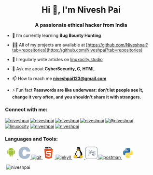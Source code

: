 

<h1 align="center">Hi 👋, I'm Nivesh Pai</h1>
<h3 align="center">A passionate ethical hacker from India</h3>

- 🌱 I’m currently learning **Bug Bounty Hunting**

- 👨‍💻 All of my projects are available at [https://github.com/Niveshpai?tab=repositories](https://github.com/Niveshpai?tab=repositories)

- 📝 I regularly write articles on [linuxocity.studio](linuxocity.studio)

- 💬 Ask me about **CyberSecurity, C, HTML**

- 📫 How to reach me **niveshpai123@gmail.com**

- ⚡ Fun fact **Passwords are like underwear: don't let people see it, change it very often, and you shouldn't share it with strangers.**

<h3 align="left">Connect with me:</h3>
<p align="left">
<a href="https://dev.to/niveshpai" target="blank"><img align="center" src="https://cdn.jsdelivr.net/npm/simple-icons@3.0.1/icons/dev-dot-to.svg" alt="niveshpai" height="30" width="40" /></a>
<a href="https://twitter.com/niveshpai" target="blank"><img align="center" src="https://cdn.jsdelivr.net/npm/simple-icons@3.0.1/icons/twitter.svg" alt="niveshpai" height="30" width="40" /></a>
<a href="https://linkedin.com/in/niveshpai" target="blank"><img align="center" src="https://cdn.jsdelivr.net/npm/simple-icons@3.0.1/icons/linkedin.svg" alt="niveshpai" height="30" width="40" /></a>
<a href="https://instagram.com/niveshpai" target="blank"><img align="center" src="https://cdn.jsdelivr.net/npm/simple-icons@3.0.1/icons/instagram.svg" alt="niveshpai" height="30" width="40" /></a>
<a href="https://medium.com/@niveshpai" target="blank"><img align="center" src="https://cdn.jsdelivr.net/npm/simple-icons@3.0.1/icons/medium.svg" alt="@niveshpai" height="30" width="40" /></a>
<a href="https://www.youtube.com/c/linuxocity" target="blank"><img align="center" src="https://cdn.jsdelivr.net/npm/simple-icons@3.0.1/icons/youtube.svg" alt="linuxocity" height="30" width="40" /></a>
<a href="https://www.codechef.com/users/niveshpai" target="blank"><img align="center" src="https://cdn.jsdelivr.net/npm/simple-icons@3.1.0/icons/codechef.svg" alt="niveshpai" height="30" width="40" /></a>
<a href="https://www.hackerrank.com/niveshpai" target="blank"><img align="center" src="https://cdn.jsdelivr.net/npm/simple-icons@3.0.1/icons/hackerrank.svg" alt="niveshpai" height="30" width="40" /></a>
</p>

<h3 align="left">Languages and Tools:</h3>
<p align="left"> <a href="https://developer.android.com" target="_blank"> <img src="https://raw.githubusercontent.com/devicons/devicon/master/icons/android/android-original-wordmark.svg" alt="android" width="40" height="40"/> </a> <a href="https://www.cprogramming.com/" target="_blank"> <img src="https://raw.githubusercontent.com/devicons/devicon/master/icons/c/c-original.svg" alt="c" width="40" height="40"/> </a> <a href="https://git-scm.com/" target="_blank"> <img src="https://www.vectorlogo.zone/logos/git-scm/git-scm-icon.svg" alt="git" width="40" height="40"/> </a> <a href="https://www.w3.org/html/" target="_blank"> <img src="https://raw.githubusercontent.com/devicons/devicon/master/icons/html5/html5-original-wordmark.svg" alt="html5" width="40" height="40"/> </a> <a href="https://jekyllrb.com/" target="_blank"> <img src="https://www.vectorlogo.zone/logos/jekyllrb/jekyllrb-icon.svg" alt="jekyll" width="40" height="40"/> </a> <a href="https://www.linux.org/" target="_blank"> <img src="https://raw.githubusercontent.com/devicons/devicon/master/icons/linux/linux-original.svg" alt="linux" width="40" height="40"/> </a> <a href="https://www.photoshop.com/en" target="_blank"> <img src="https://raw.githubusercontent.com/devicons/devicon/master/icons/photoshop/photoshop-line.svg" alt="photoshop" width="40" height="40"/> </a> <a href="https://postman.com" target="_blank"> <img src="https://www.vectorlogo.zone/logos/getpostman/getpostman-icon.svg" alt="postman" width="40" height="40"/> </a> <a href="https://www.python.org" target="_blank"> <img src="https://raw.githubusercontent.com/devicons/devicon/master/icons/python/python-original.svg" alt="python" width="40" height="40"/> </a> </p>

<p>&nbsp;<img align="center" src="https://github-readme-stats.vercel.app/api?username=niveshpai&show_icons=true&locale=en" alt="niveshpai" /></p>


